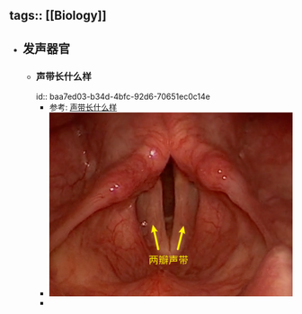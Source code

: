tags:: [[Biology]]
---

- ## 发声器官
	- ### 声带长什么样
	  id:: baa7ed03-b34d-4bfc-92d6-70651ec0c14e
		- 参考: [声带长什么样](https://www.douyin.com/shipin/7276781069515622458)
		- ![image.png](../assets/image_1696950921609_0.png)
		-